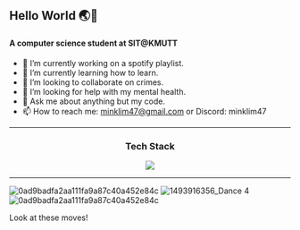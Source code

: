 ## Hello World 🌏🌈

#### A computer science student at SIT@KMUTT

- 🔭 I’m currently working on a spotify playlist.
- 🌱 I’m currently learning how to learn.
- 👯 I’m looking to collaborate on crimes.
- 🤔 I’m looking for help with my mental health.
- 💬 Ask me about anything but my code.
- 📫 How to reach me: minklim47@gmail.com or Discord: minklim47
---
<h3 align="center" >Tech Stack</h3>
<p align="center">
  <a href="https://skillicons.dev">
    <img src="https://skillicons.dev/icons?i=css,html,js,react,express,c,java" />
  </a>
</p>

---
  
![0ad9badfa2aa111fa9a87c40a452e84c](https://user-images.githubusercontent.com/83345019/233833617-b802389d-c6f8-48e8-867e-9ac8d5be3bca.gif)
![1493916356_Dance 4](https://user-images.githubusercontent.com/83345019/233833625-7e8f5466-e10a-4f98-aafe-5a9046b7c879.gif)
![0ad9badfa2aa111fa9a87c40a452e84c](https://user-images.githubusercontent.com/83345019/233833617-b802389d-c6f8-48e8-867e-9ac8d5be3bca.gif)
  
Look at these moves!
